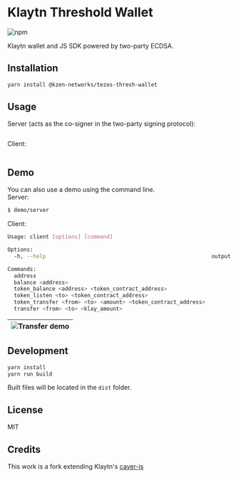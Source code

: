 # Klaytn Threshold Wallet

![npm](https://badge.fury.io/js/%40kzen-networks%2Ftezos-thresh-wallet.svg)

Klaytn wallet and JS SDK powered by two-party ECDSA.

## Installation
```sh
yarn install @kzen-networks/tezos-thresh-wallet
```

## Usage
Server (acts as the co-signer in the two-party signing protocol):
```js

```
Client:
```js

```

## Demo
You can also use a demo using the command line.<br>
Server:
```sh
$ demo/server
```
Client:
```sh
Usage: client [options] [command]

Options:
  -h, --help                                                    output usage information

Commands:
  address
  balance <address>
  token_balance <address> <token_contract_address>
  token_listen <to> <token_contract_address>
  token_transfer <from> <to> <amount> <token_contract_address>
  transfer <from> <to> <klay_amount>

```

|![Transfer demo](https://raw.githubusercontent.com/KZen-networks/tezos-thresh-wallet/master/demo/tezos-tss-demo.gif "Tezos Threshold Wallet Demo")|
|:--:|

## Development
```js
yarn install
yarn run build
```
Built files will be located in the `dist` folder.

## License
MIT

## Credits
This work is a fork extending Klaytn's [caver-js](https://github.com/klaytn/caver-js)
